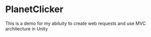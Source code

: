 # PlanetClicker
This is a demo for my abiluity to create web requests and use MVC architecture in Unity 

